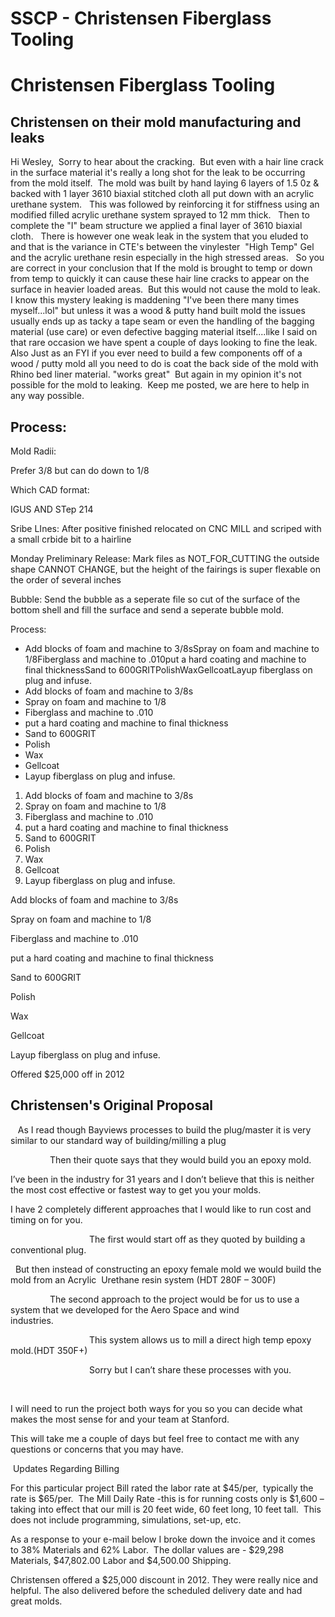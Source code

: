 # SSCP - Christensen Fiberglass Tooling

# Christensen Fiberglass Tooling

## Christensen on their mold manufacturing and leaks

[](#h.katpjzacx38s)

Hi Wesley,   Sorry to hear about the cracking.   But even with a hair line crack in the surface material it's really a long shot for the leak to be occurring from the mold itself.   The mold was built by hand laying 6 layers of 1.5 0z & backed with 1 layer 3610 biaxial stitched cloth all put down with an acrylic urethane system.    This was followed by reinforcing it for stiffness using an modified filled acrylic urethane system sprayed to 12 mm thick.    Then to complete the "I" beam structure we applied a final layer of 3610 biaxial cloth.    There is however one weak leak in the system that you eluded to and that is the variance in CTE's between the vinylester  "High Temp" Gel and the  acrylic urethane resin especially in the high stressed areas.    So you are correct in your conclusion that If the mold is brought to temp or down from temp to quickly it can cause these hair line cracks to appear on  the surface in heavier loaded areas.   But this would not cause the mold to leak.   I know this mystery leaking is maddening "I've been there many times myself...lol" but unless it was a wood & putty hand built mold the issues usually  ends up as tacky a tape seam or even the handling of the bagging material (use care) or even defective bagging material itself....like I said on that rare  occasion we have spent a couple of days looking to fine the leak.   Also Just as an FYI if you ever need to build a few components off of a wood / putty mold all you need to do is coat the back side of the mold with  Rhino bed liner material. "works great"     But again in my opinion it's not possible for the mold to leaking.    Keep me posted, we are here to help in any way possible.

## Process:

[](#h.6zr11teodrqb)

Mold Radii: 

Prefer 3/8 but can do down to 1/8

Which CAD format: 

IGUS AND STep 214

Sribe LInes: After positive finished relocated on CNC MILL and scriped with a small crbide bit to a hairline

Monday Preliminary Release: Mark files as NOT_FOR_CUTTING the outside shape CANNOT CHANGE, but the height of the fairings is super flexable on the order of several inches

Bubble: Send the bubble as a seperate file so cut of the surface of the bottom shell and fill the surface and send a seperate bubble mold. 

Process: 

* Add blocks of foam and machine to 3/8sSpray on foam and machine to 1/8Fiberglass and machine to .010put a hard coating and machine to final thicknessSand to 600GRITPolishWaxGellcoatLayup fiberglass on plug and infuse. 
* Add blocks of foam and machine to 3/8s
* Spray on foam and machine to 1/8
* Fiberglass and machine to .010
* put a hard coating and machine to final thickness
* Sand to 600GRIT
* Polish
* Wax
* Gellcoat
* Layup fiberglass on plug and infuse. 

1. Add blocks of foam and machine to 3/8s
2. Spray on foam and machine to 1/8
3. Fiberglass and machine to .010
4. put a hard coating and machine to final thickness
5. Sand to 600GRIT
6. Polish
7. Wax
8. Gellcoat
9. Layup fiberglass on plug and infuse. 

Add blocks of foam and machine to 3/8s

Spray on foam and machine to 1/8

Fiberglass and machine to .010

put a hard coating and machine to final thickness

Sand to 600GRIT

Polish

Wax

Gellcoat

Layup fiberglass on plug and infuse. 

Offered $25,000 off in 2012

## Christensen's Original Proposal

[](#h.ubn2g1w5cwjx)

   As I read though Bayviews processes to build the plug/master it is very similar to our standard way of building/milling a plug

                Then their quote says that they would build you an epoxy mold.

I’ve been in the industry for 31 years and I don’t believe that this is neither the most cost effective or fastest way to get you your molds.

I have 2 completely different approaches that I would like to run cost and timing on for you.

                                The first would start off as they quoted by building a conventional plug.

  But then instead of constructing an epoxy female mold we would build the mold from an Acrylic  Urethane resin system (HDT 280F – 300F)

                The second approach to the project would be for us to use a system that we developed for the Aero Space and wind industries.                        

                                This system allows us to mill a direct high temp epoxy mold.(HDT 350F+)

                                Sorry but I can’t share these processes with you.

 

I will need to run the project both ways for you so you can decide what makes the most sense for and your team at Stanford.

This will take me a couple of days but feel free to contact me with any questions or concerns that you may have.

 Updates Regarding Billing

For this particular project Bill rated the labor rate at $45/per,  typically the rate is $65/per.  The Mill Daily Rate -this is for running costs only is $1,600 – taking into effect that our mill is 20 feet wide, 60 feet long, 10 feet tall.  This does not include programming, simulations, set-up, etc. 

As a response to your e-mail below I broke down the invoice and it comes to 38% Materials and 62% Labor.  The dollar values are - $29,298 Materials, $47,802.00 Labor and $4,500.00 Shipping.

Christensen offered a $25,000 discount in 2012. They were really nice and helpful. The also delivered before the scheduled delivery date and had great molds.

